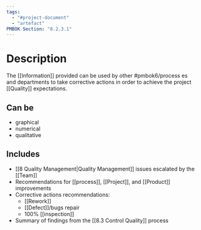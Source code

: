 ```yaml
---
tags:
  - "#project-document"
  - "artefact"
PMBOK Section: "8.2.3.1"
---
```

# Description
The [[Information]] provided can be used by other #pmbok6/process es and departments to take corrective actions in order to achieve the project [[Quality]] expectations.
## Can be
- graphical
- numerical
- qualitative
## Includes
- [[8 Quality Management|Quality Management]] issues escalated by the [[Team]]
- Recommendations for [[process]], [[Project]], and [[Product]] improvements
- Corrective actions recommendations:
	- [[Rework]]
	- [[Defect]]/bugs repair
	- 100% [[inspection]]
- Summary of findings from the [[8.3 Control Quality]] process
